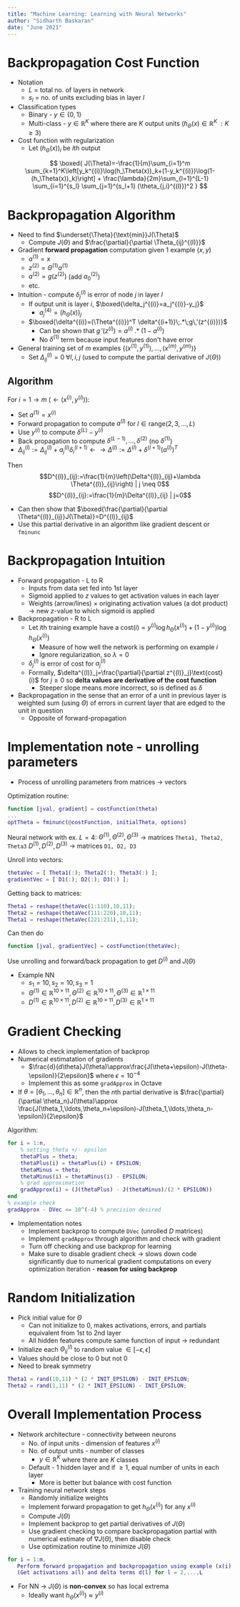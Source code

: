 ```yaml
---
title: "Machine Learning: Learning with Neural Networks"
author: "Sidharth Baskaran"
date: "June 2021"
---
```


# Backpropagation Cost Function

* Notation
  * $L$ = total no. of layers in network
  * $s_l$ = no. of units excluding bias in layer $l$
* Classification types
  * Binary - $y\in\{0,1\}$
  * Multi-class - $y\in \mathbb{R}^K$ where there are $K$ output units ($h_\Theta(x)\in \mathbb{R}^K\;:K\geq 3$)
* Cost function with regularization
  * Let $(h_\Theta(x))_i$ be $i$th output

$$
\boxed{
J(\Theta)=-\frac{1}{m}\sum_{i=1}^m \sum_{k=1}^K\left[y_k^{(i)}\log(h_\Theta(x))_k+(1-y_k^{(i)})\log(1-(h_\Theta(x))_k)\right] + \frac{\lambda}{2m}\sum_{l=1}^{L-1} \sum_{i=1}^{s_l} \sum_{j=1}^{s_l+1} (\theta_{j,i}^{(l)})^2
}
$$

# Backpropagation Algorithm

* Need to find $\underset{\Theta}{\text{min}}J(\Theta)$
  * Compute $J(\Theta)$ and $\frac{\partial}{\partial \Theta_{ij}^{(l)}}$
* Gradient **forward propagation** computation given 1 example $(x,y)$
  * $a^{(1)}=x$
  * $z^{(2)}=\Theta^{(1)}a^{(1)}$
  * $a^{(2)}=g(z^{(2)})$ (add $a_0^{(2)}$)
  * etc.
* Intuition - compute $\delta_j^{(l)}$ is error of node $j$ in layer $l$
  * If output unit is layer $i$, $\boxed{\delta_j^{(i)}=a_j^{(i)}-y_j}$
    * $a_j^{(4)}=(h_\Theta(x))_j$
  * $\boxed{\delta^{(i)}=(\Theta^{(i)})^T \delta^{(i+1)}\;.*\;g\,'(z^{(i)})}$
    * Can be shown that $g\,'(z^{(i)})=a^{(i)}\;.*\;(1-a^{(i)})$
    * No $\delta^{(1)}$ term because input features don't have error
* General training set of $m$ examples $\left\{(x^{(1)},y^{(1)}),\ldots,(x^{(m)},y^{(m)}) \right\}$
  * Set $\Delta^{(l)}_{ij}=0\;\forall l,i,j$ (used to compute the partial derivative of $J(\Theta)$)

## Algorithm

For $i=1\to m$ $\left(\leftarrow (x^{(i)},y^{(i)})\right)$:

* Set $a^{(1)}=x^{(i)}$
* Forward propagation to compute $a^{(l)}$ for $l\in \text{range}(2,3,\ldots,L)$
* Use $y^{(i)}$ to compute $\delta^{(L)}-y^{(i)}$
* Back propagation to compute $\delta^{(L-1)},\ldots,\delta^{(2)}$ (no $\delta^{(1)}$)
* $\Delta^{(l)}_{ij}:=\Delta^{(l)}_{ij}+a^{(l)}_j \delta^{(l+1)}_i \leftarrow\rightarrow \Delta^{(l)}:=\Delta^{(l)}+\delta^{(l+1)}(a^{(l)})^T$
  
Then
$$D^{(l)}_{ij}:=\frac{1}{m}\left(\Delta^{(l)}_{ij}+\lambda \Theta^{(l)}_{ij}\right) | j \neq 0$$
$$D^{(l)}_{ij}:=\frac{1}{m}\Delta^{(l)}_{ij} | j=0$$

* Can then show that $\boxed{\frac{\partial}{\partial \Theta^{(l)}_{ij}}J(\Theta)}=D^{(l)}_{ij}$
* Use this partial derivative in an algorithm like gradient descent or `fminunc`

# Backpropagation Intuition

* Forward propagation - L to R
  * Inputs from data set fed into 1st layer
  * Sigmoid applied to $z$ values to get activation values in each layer
  * Weights (arrow/lines) $\times$ originating activation values (a dot product) $\rightarrow$ new $z$-value to which sigmoid is applied
* Backpropagation - R to L
  * Let $i$th training example have a $\text{cost}(i)=y^{(i)}\log h_\Theta(x^{(i)})+(1-y^{(i)})\log h_\Theta(x^{(i)})$
    * Measure of how well the network is performing on example $i$
    * Ignore regularization, so $\lambda=0$
  * $\delta^{(l)}_j$ is error of cost for $a^{(l)}_j$
  * Formally, $\delta^{(l)}_j=\frac{\partial}{\partial z^{(l)}_j}\text{cost}(i)$ for $j\geq 0$ so **delta values are derivative of the cost function**
    * Steeper slope means more incorrect, so is defined as $\delta$
* Backpropagation in the sense that an error of a unit in previous layer is weighted sum (using $\Theta$) of errors in current layer that are edged to the unit in question
  * Opposite of forward-propagation

# Implementation note - unrolling parameters

* Process of unrolling parameters from matrices $\rightarrow$ vectors

Optimization routine:
``` matlab
function [jval, gradient] = costFunction(theta)
...
optTheta = fminunc(@costFunction, initialTheta, options)
```

Neural network with ex. $L=4$:
$\Theta^{(1)}, \Theta^{(2)}, \Theta^{(3)}$ $\rightarrow$ matrices `Theta1, Theta2, Theta3`
$D^{(1)}, D^{(2)}, D^{(3)}$ $\rightarrow$ matrices `D1, D2, D3`

Unroll into vectors:
``` matlab
thetaVec = [ Theta1(:); Theta2(:); Theta3(:) ];
gradientVec = [ D1(:); D2(:); D3(:) ];
```

Getting back to matrices:
``` matlab
Theta1 = reshape(thetaVec(1:110),10,11);
Theta2 = reshape(thetaVec(111:220),10,11);
Theta1 = reshape(thetaVec(221:231),1,11);
```

Can then do
``` matlab
function [jval, gradientVec] = costFunction(thetaVec);
```
Use unrolling and forward/back propagation to get $D^{(i)}$ and $J(\Theta)$

* Example NN
  * $s_1=10, s_2=10, s_3=1$
  * $\Theta^{(1)}\in \mathbb{R}^{10\times 11}, \Theta^{(2)}\in \mathbb{R}^{10\times 11}, \Theta^{(3)}\in \mathbb{R}^{1\times 11}$
  * $D^{(1)}\in \mathbb{R}^{10\times 11}, D^{(2)}\in \mathbb{R}^{10\times 11}, D^{(3)}\in \mathbb{R}^{1\times 11}$

# Gradient Checking

* Allows to check implementation of backprop
* Numerical estimatation of gradients
  * $\frac{d}{d\theta}J(\theta)\approx\frac{J(\theta+\epsilon)-J(\theta-\epsilon)}{2\epsilon}$ where $\epsilon = 10^{-4}$
  * Implement this as some `gradApprox` in Octave
* If $\theta=\left[\theta_1,\ldots,\theta_n\right]\in \mathbb{R}^n$, then the $n$th partial derivative is $\frac{\partial}{\partial \theta_n}J(\theta)\approx \frac{J(\theta_1,\ldots,\theta_n+\epsilon)-J(\theta_1,\ldots,\theta_n-\epsilon)}{2\epsilon}$

Algorithm:
``` matlab
for i = 1:n,
    % setting theta +/- epsilon
    thetaPlus = theta;
    thetaPlus(i) = thetaPlus(i) + EPSILON;
    thetaMinus = theta;
    thetaMinus(i) = thetaMinus(i) - EPSILON;
    % grad approximation
    gradApprox(i) = (J(thetaPlus) - J(thetaMinus)/(2 * EPSILON))
end
% example check
gradApprox - DVec <= 10^(-4) % precision desired
```

* Implementation notes
  * Implement backprop to compute `DVec` (unrolled $D$ matrices)
  * Implement `gradApprox` through algorithm and check with gradient
  * Turn off checking and use backprop for learning
  * Make sure to disable gradient check $\rightarrow$ slows down code significantly due to numerical gradient computations on every optimization iteration - **reason for using backprop**

# Random Initialization

* Pick initial value for $\Theta$
  * Can not initialize to $0$, makes activations, errors, and partials equivalent from 1st to 2nd layer
  * All hidden features compute same function of input $\rightarrow$ redundant
* Initialize each $\Theta^{(l)}_{ij}$ to random value $\in[-\epsilon, \epsilon]$
* Values should be close to 0 but not 0
* Need to break symmetry

``` matlab
Theta1 = rand(10,11) * (2 * INIT_EPSILON) - INIT_EPSILON;
Theta2 = rand(1,11) * (2 * INIT_EPSILON) - INIT_EPSILON;
```

# Overall Implementation Process

* Network architecture - connectivity between neurons
  * No. of input units - dimension of features $x^{(i)}$
  * No. of output units - number of classes
    * $y\in \mathbb{R}^{K}$ where there are $K$ classes
  * Default - 1 hidden layer and if $\geq 1$, equal number of units in each layer
    * More is better but balance with cost function
* Training neural network steps
  * Randomly initialize weights
  * Implement forward propagation to get $h_\Theta(x^{(i)})$ for any $x^{(i)}$
  * Compute $J(\Theta)$
  * Implement backprop to get partial derivatives of $J(\Theta)$
  * Use gradient checking to compare backpropagation partial with numerical estimate of $\nabla J(\Theta)$, then disable check
  * Use optimization routine to minimize $J(\Theta)$

``` matlab
for i = 1:m,
   Perform forward propagation and backpropagation using example (x(i),y(i))
   (Get activations a(l) and delta terms d(l) for l = 2,...,L
```

* For NN $\rightarrow$ $J(\Theta)$ is **non-convex** so has local extrema
  * Ideally want $h_\Theta(x^{(i)})\approx y^{(i)}$